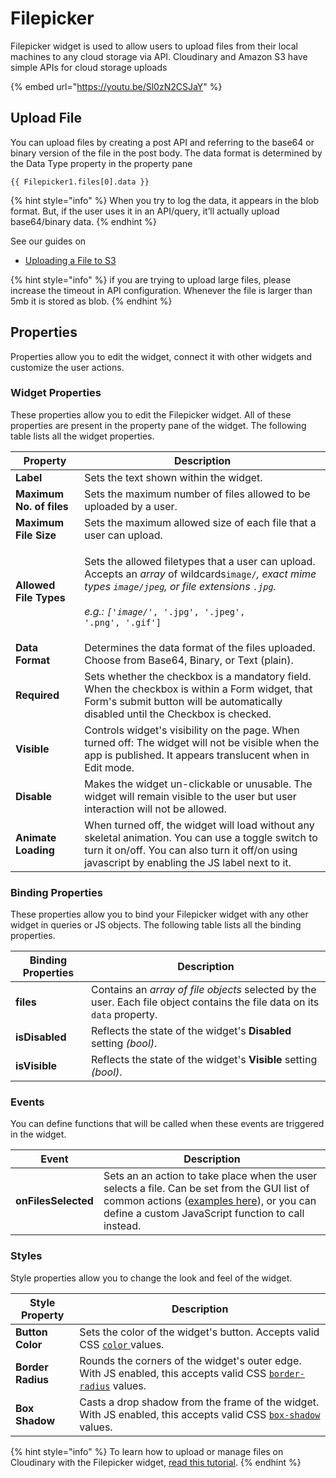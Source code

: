 # Filepicker

Filepicker widget is used to allow users to upload files from their local machines to any cloud storage via API. Cloudinary and Amazon S3 have simple APIs for cloud storage uploads

{% embed url="https://youtu.be/Sl0zN2CSJaY" %}

## Upload File

You can upload files by creating a post API and referring to the base64 or binary version of the file in the post body. The data format is determined by the Data Type property in the property pane

```
{{ Filepicker1.files[0].data }}
```

{% hint style="info" %}
When you try to log the data, it appears in the blob format. But, if the user uses it in an API/query, it’ll actually upload base64/binary data.
{% endhint %}

See our guides on

* [Uploading a File to S3](../../learning-and-resources/how-to-guides/how-to-upload-to-s3.md)

{% hint style="info" %}
if you are trying to upload large files, please increase the timeout in API configuration. Whenever the file is larger than 5mb it is stored as blob.
{% endhint %}

## Properties

Properties allow you to edit the widget, connect it with other widgets and customize the user actions.

### Widget Properties

These properties allow you to edit the Filepicker widget. All of these properties are present in the property pane of the widget. The following table lists all the widget properties.

| Property                 | Description                                                                                                                                                                                                                                                                  |
| ------------------------ | ---------------------------------------------------------------------------------------------------------------------------------------------------------------------------------------------------------------------------------------------------------------------------- |
| **Label**                | Sets the text shown within the widget.                                                                                                                                                                                                                                       |
| **Maximum No. of files** | Sets the maximum number of files allowed to be uploaded by a user.                                                                                                                                                                                                           |
| **Maximum File Size**    | Sets the maximum allowed size of each file that a user can upload.                                                                                                                                                                                                           |
| **Allowed File Types**   | <p>Sets the allowed filetypes that a user can upload. Accepts an <em>array</em> of wildcards<code>image/*</code>, exact mime types <code>image/jpeg</code>, or file extensions <code>.jpg</code>.<br><br>e.g.: <code>['image/*', '.jpg', '.jpeg', '.png', '.gif']</code></p> |
| **Data Format**          | Determines the data format of the files uploaded. Choose from Base64, Binary, or Text (plain).                                                                                                                                                                               |
| **Required**             | Sets whether the checkbox is a mandatory field. When the checkbox is within a Form widget, that Form's submit button will be automatically disabled until the Checkbox is checked.                                                                                           |
| **Visible**              | Controls widget's visibility on the page. When turned off: The widget will not be visible when the app is published. It appears translucent when in Edit mode.                                                                                                               |
| **Disable**              | Makes the widget un-clickable or unusable. The widget will remain visible to the user but user interaction will not be allowed.                                                                                                                                              |
| **Animate Loading**      | When turned off, the widget will load without any skeletal animation. You can use a toggle switch to turn it on/off. You can also turn it off/on using javascript by enabling the JS label next to it.                                                                       |

### Binding Properties

These properties allow you to bind your Filepicker widget with any other widget in queries or JS objects. The following table lists all the binding properties.

| Binding Properties | Description                                                                                                               |
| ------------------ | ------------------------------------------------------------------------------------------------------------------------- |
| **files**          | Contains an _array of file objects_ selected by the user. Each file object contains the file data on its `data` property. |
| **isDisabled**     | Reflects the state of the widget's **Disabled** setting _(bool)_.                                                         |
| **isVisible**      | Reflects the state of the widget's **Visible** setting _(bool)_.                                                          |

### Events

You can define functions that will be called when these events are triggered in the widget.

| Event               | Description                                                                                                                                                                                                                     |
| ------------------- | ------------------------------------------------------------------------------------------------------------------------------------------------------------------------------------------------------------------------------- |
| **onFilesSelected** | Sets an an action to take place when the user selects a file. Can be set from the GUI list of common actions ([examples here](../appsmith-framework/actions/)), or you can define a custom JavaScript function to call instead. |

### Styles

Style properties allow you to change the look and feel of the widget.

| Style Property    | Description                                                                                                                                                                      |
| ----------------- | -------------------------------------------------------------------------------------------------------------------------------------------------------------------------------- |
| **Button Color**  | Sets the color of the widget's button. Accepts valid CSS [`color` ](https://developer.mozilla.org/en-US/docs/Web/CSS/color)values.                                               |
| **Border Radius** | Rounds the corners of the widget's outer edge. With JS enabled, this accepts valid CSS [`border-radius`](https://developer.mozilla.org/en-US/docs/Web/CSS/border-radius) values. |
| **Box Shadow**    | Casts a drop shadow from the frame of the widget. With JS enabled, this accepts valid CSS [`box-shadow`](https://developer.mozilla.org/en-US/docs/Web/CSS/box-shadow) values.    |

{% hint style="info" %}
To learn how to upload or manage files on Cloudinary with the Filepicker widget, [read this tutorial](https://www.appsmith.com/blog/upload-and-manage-files-on-cloudinary-with-the-filepicker-widget).
{% endhint %}
